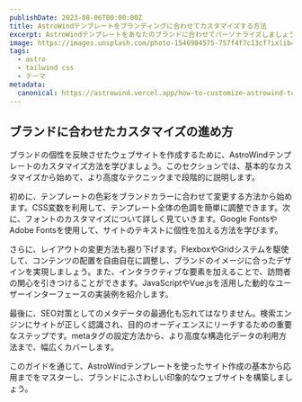 ```yaml
---
publishDate: 2023-08-06T00:00:00Z
title: AstroWindテンプレートをブランディングに合わせてカスタマイズする方法
excerpt: AstroWindテンプレートをあなたのブランドに合わせてパーソナライズしましょう。このガイドでは、ユニークなオンラインプレゼンスのためのシームレスなカスタマイズ手順を解説します。
image: https://images.unsplash.com/photo-1546984575-757f4f7c13cf?ixlib=rb-4.0.3&ixid=M3wxMjA3fDB8MHxwaG90by1wYWdlfHx8fGVufDB8fHx8fA%3D%3D&auto=format&fit=crop&w=2070&q=80
tags:
  - astro
  - tailwind css
  - テーマ
metadata:
  canonical: https://astrowind.vercel.app/how-to-customize-astrowind-to-your-brand
---
```


## ブランドに合わせたカスタマイズの進め方

ブランドの個性を反映させたウェブサイトを作成するために、AstroWindテンプレートのカスタマイズ方法を学びましょう。このセクションでは、基本的なカスタマイズから始めて、より高度なテクニックまで段階的に説明します。

初めに、テンプレートの色彩をブランドカラーに合わせて変更する方法から始めます。CSS変数を利用して、テンプレート全体の色調を簡単に調整できます。次に、フォントのカスタマイズについて詳しく見ていきます。Google FontsやAdobe Fontsを使用して、サイトのテキストに個性を加える方法を学びます。

さらに、レイアウトの変更方法も掘り下げます。FlexboxやGridシステムを駆使して、コンテンツの配置を自由自在に調整し、ブランドのイメージに合ったデザインを実現しましょう。また、インタラクティブな要素を加えることで、訪問者の関心を引きつけることができます。JavaScriptやVue.jsを活用した動的なユーザーインターフェースの実装例を紹介します。

最後に、SEO対策としてのメタデータの最適化も忘れてはなりません。検索エンジンにサイトが正しく認識され、目的のオーディエンスにリーチするための重要なステップです。metaタグの設定方法から、より高度な構造化データの利用方法まで、幅広くカバーします。

このガイドを通じて、AstroWindテンプレートを使ったサイト作成の基本から応用までをマスターし、ブランドにふさわしい印象的なウェブサイトを構築しましょう。
